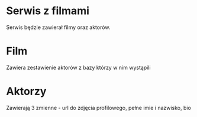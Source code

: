 # Serwis z filmami

Serwis będzie zawierał filmy oraz aktorów.

# Film

Zawiera zestawienie aktorów z bazy którzy w nim wystąpili

# Aktorzy

Zawierają 3 zmienne - url do zdjęcia profilowego, pełne imie i nazwisko, bio

